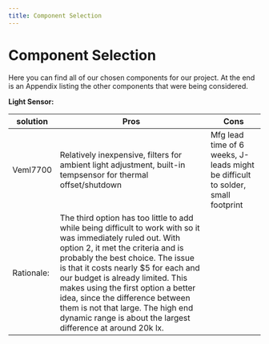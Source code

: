 ```yaml
---
title: Component Selection
---
```


# Component Selection

Here you can find all of our chosen components for our project. At the end is an Appendix listing the other components that were being considered.


**Light Sensor:**


| solution | Pros | Cons |
| ---- | -------------- | ------------- |
| Veml7700 | Relatively inexpensive, filters for ambient light adjustment, built-in tempsensor for thermal offset/shutdown | Mfg lead time of 6 weeks, J-leads might be difficult to solder, small footprint | _Email_ |
| Rationale: | The third option has too little to add while being difficult to work with so it was immediately ruled out. With option 2, it met the criteria and is probably the best choice. The issue is that it costs nearly $5 for each and our budget is already limited. This makes using the first option a better idea, since the difference between them is not that large. The high end dynamic range is about the largest difference at around 20k lx.|  



